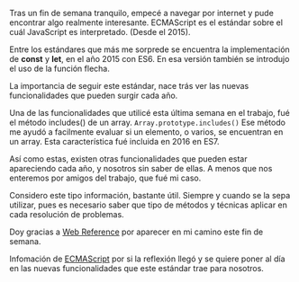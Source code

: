 Tras un fin de semana tranquilo, empecé a navegar por internet
y pude encontrar algo realmente interesante. ECMAScript es
el estándar sobre el cuál JavaScript es interpretado. (Desde
el 2015). 

Entre los estándares que más me sorprede se encuentra la 
implementación de **const** y **let**, en el año 2015 con ES6. En esa
versión también se introdujo el uso de la función flecha.

La importancia de seguir este estándar, nace trás ver las nuevas
funcionalidades que pueden surgir cada año. 

Una de las funcionalidades que utilicé esta última semana 
en el trabajo, fué el método includes() de un array. `Array.prototype.includes()`
Ese método me ayudó a facilmente evaluar si un elemento,
o varios, se encuentran en un array. Esta característica 
fué incluida en 2016 en ES7. 

Así como estas, existen otras funcionalidades que pueden
estar apareciendo cada año, y nosotros sin saber de ellas.
A menos que nos enteremos por amigos del trabajo, que fué mi caso. 

Considero este tipo información, bastante útil. Siempre y cuando se la 
sepa utilizar, pues es necesario saber que tipo de métodos
y técnicas aplicar en cada resolución de problemas. 

Doy gracias a [Web Reference](https://webreference.com/javascript/basics/versions/)
por aparecer en mi camino este fin de semana.

Infomación de [ECMAScript](https://tc39.es/ecma262/) por si la reflexión
llegó y se quiere poner al día en las nuevas funcionalidades
que este estándar trae para nosotros.

